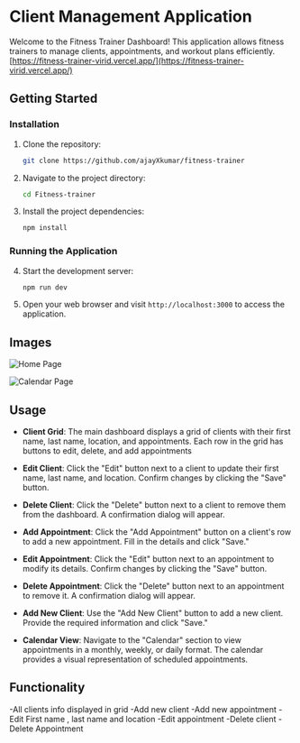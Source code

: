 # Client Management Application

Welcome to the Fitness Trainer Dashboard! This application allows fitness trainers to manage clients, appointments, and workout plans efficiently.
 [https://fitness-trainer-virid.vercel.app/](https://fitness-trainer-virid.vercel.app/)

## Getting Started

### Installation

1. Clone the repository:

   ```bash
   git clone https://github.com/ajayXkumar/fitness-trainer
   ```

2. Navigate to the project directory:

   ```bash
   cd Fitness-trainer
   ```

3. Install the project dependencies:

   ```bash
   npm install
   ```

### Running the Application

4. Start the development server:

   ```bash
   npm run dev
   ```

5. Open your web browser and visit `http://localhost:3000` to access the application.

## Images

![Home Page](public/image-2.png)

![Calendar Page](public/image-4.png)


## Usage

- **Client Grid**: 
The main dashboard displays a grid of clients with their first name, last name, location, and appointments. Each row in the grid has buttons to edit, delete, and add appointments

- **Edit Client**: Click the "Edit" button next to a client to update their first name, last name, and location. Confirm changes by clicking the "Save" button.

- **Delete Client**: Click the "Delete" button next to a client to remove them from the dashboard. A confirmation dialog will appear.

- **Add Appointment**: Click the "Add Appointment" button on a client's row to add a new appointment. Fill in the details and click "Save."

- **Edit Appointment**: Click the "Edit" button next to an appointment to modify its details. Confirm changes by clicking the "Save" button.

- **Delete Appointment**: Click the "Delete" button next to an appointment to remove it. A confirmation dialog will appear.

- **Add New Client**: Use the "Add New Client" button to add a new client. Provide the required information and click "Save."

- **Calendar View**: Navigate to the "Calendar" section to view appointments in a monthly, weekly, or daily format. The calendar provides a visual representation of scheduled appointments.

## Functionality

-All clients info displayed in grid
-Add new client
-Add new appointment
-Edit First name , last name and location 
-Edit appointment 
-Delete client
-Delete Appointment
